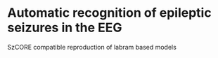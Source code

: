 # Automatic recognition of epileptic seizures in the EEG

SzCORE compatible reproduction of labram based models 
